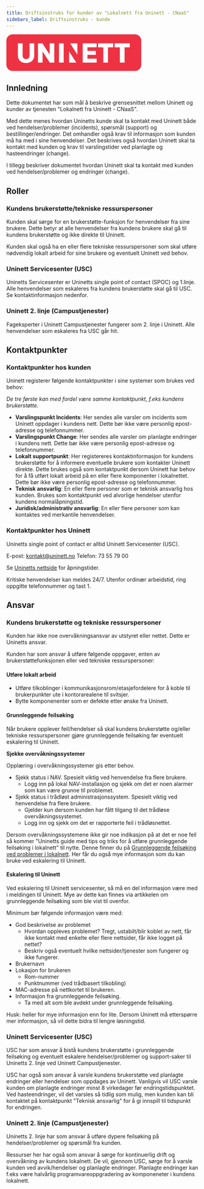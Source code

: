 ```yaml
---
title: Driftsinstruks for kunder av "Lokalnett fra Uninett - CNaaS"
sidebars_label: Driftsinstruks - kunde
---
```


![](/img/uninett_logo.svg)

## Innledning

Dette dokumentet har som mål å beskrive grensesnittet mellom Uninett og kunder av tjenesten "Lokalnett fra Uninett - CNaaS". 

Med dette menes hvordan Uninetts kunde skal ta kontakt med Uninett både ved hendelser/problemer (incidents), spørsmål (support) og bestillinger/endringer. Det omhandler også krav til informasjon som kunden må ha med i sine henvendelser. Det beskrives også hvordan Uninett skal ta kontakt med kunden og krav til varslingstider ved planlagte og hasteendringer (change). 

I tillegg beskriver dokumentet hvordan Uninett skal ta kontakt med kunden ved hendelser/problemer og endringer (change). 

## Roller

### Kundens brukerstøtte/tekniske ressurspersoner

Kunden skal sørge for en brukerstøtte-funksjon for henvendelser fra sine brukere. Dette betyr at alle henvendelser fra kundens brukere skal gå til kundens brukerstøtte og ikke direkte til Uninett. 

Kunden skal også ha en eller flere tekniske ressurspersoner som skal utføre nødvendig lokalt arbeid for sine brukere og eventuelt Uninett ved behov. 

### Uninett Servicesenter (USC)

Uninetts Servicesenter er Uninetts single point of contact (SPOC) og 1.linje. Alle henvendelser som eskaleres fra kundens brukerstøtte skal gå til USC. Se kontaktinformasjon nedenfor.  

### Uninett 2. linje (Campustjenester)

Fageksperter i Uninett Campustjenester fungerer som 2. linje i Uninett. Alle henvendelser som eskaleres fra USC går hit. 

## Kontaktpunkter

### Kontaktpunkter hos kunden

Uninett registerer følgende kontaktpunkter i sine systemer som brukes ved behov:

*De tre første kan med fordel være samme kontaktpunkt, f.eks kundens brukerstøtte.*

- **Varslingspunkt Incidents**: Her sendes alle varsler om incidents som Uninett oppdager i kundens nett. Dette bør ikke være personlig epost-adresse og telefonnummer. 
- **Varslingspunkt Change**: Her sendes alle varsler om planlagte endringer i kundens nett. Dette bør ikke være personlig epost-adresse og telefonnummer.  
- **Lokalt supportpunkt**: Her registereres kontaktinformasjon for kundens brukerstøtte for å informere eventuelle brukere som kontakter Uninett direkte. Dette brukes også som kontaktpunkt dersom Uninett har behov for å få utført lokalt arbeid på en eller flere komponenter i lokalnettet. Dette bør ikke være personlig epost-adresse og telefonnummer. 
- **Teknisk ansvarlig**: En eller flere personer som er teknisk ansvarlig hos kunden. Brukes som kontaktpunkt ved alvorlige hendelser utenfor kundens normalåpningstid. 
- **Juridisk/administrativ ansvarlig**: En eller flere personer som kan kontaktes ved merkantile henvendelser. 

### Kontaktpunkter hos Uninett

Uninetts single point of contact er alltid Uninett Servicesenter (USC).  

E-post: kontakt@uninett.no
Telefon: 73 55 79 00

Se [Uninetts nettside](https://www.uninett.no/uninetts-apningstider) for åpningstider. 

Kritiske henvendelser kan meldes 24/7. Utenfor ordinær arbeidstid, ring oppgitte telefonnummer og tast 1. 

## Ansvar

### Kundens brukerstøtte og tekniske ressurspersoner 

Kunden har ikke noe overvåkningsansvar av utstyret eller nettet. Dette er Uninetts ansvar. 

Kunden har som ansvar å utføre følgende oppgaver, enten av brukerstøttefunksjonen eller ved tekniske ressurspersoner:

#### Utføre lokalt arbeid 

- Utføre tilkoblinger i kommunikasjonsrom/etasjefordelere for å koble til brukerpunkter ute i kontorarealene til svitsjer. 
- Bytte komponenenter som er defekte etter ønske fra Uninett. 

#### Grunnleggende feilsøking

Når brukere opplever feil/hendelser så skal kundens brukerstøtte og/eller tekniske ressurspersoner gjøre grunnleggende feilsøking før eventuelt eskalering til Uninett. 

**Sjekke overvåkningssystemer**

Opplæring i overvåkningssystemer gis etter behov. 

- Sjekk status i NAV. Spesielt viktig ved henvendelse fra flere brukere.
  - Logg inn på lokal NAV-installasjon og sjekk om det er noen alarmer som kan være grunne til problemet. 
- Sjekk status i trådløst administrasjonssystem. Spesielt viktig ved henvendelse fra flere brukere.  
  - Gjelder kun dersom kunden har fått tilgang til det trådløse overvåkningssystemet.
  - Logg inn og sjekk om det er rapporterte feil i trådløsnettet.  

Dersom overvåkningssystemene ikke gir noe indikasjon på at det er noe feil så kommer "Uninetts guide med tips og triks for å utføre grunnleggende feilsøking i lokalnett" til nytte. Denne finner du på [Grunnleggende feilsøking ved problemer i lokalnett](grunnleggende-feilsok-lokalnett). Her får du også mye informasjon som du kan bruke ved eskalering til Uninett. 

#### Eskalering til Uninett

Ved eskalering til Uninett servicesenter, så må en del informasjon være med i meldingen til Uninett. Mye av dette kan finnes via artikkelen om grunnleggende feilsøking som ble vist til ovenfor. 

Minimum bør følgende informasjon være med:

- God beskrivelse av problemet
  - Hvordan oppleves problemet? Tregt, ustabilt/blir koblet av nett, får ikke kontakt med enkelte eller flere nettsider, får ikke logget på nettet?
  - Beskriv også eventuelt hvilke nettsider/tjenester som fungerer og ikke fungerer. 
- Brukernavn
- Lokasjon for brukeren 
  - Rom-nummer
  - Punktnummer (ved trådbasert tilkobling)
- MAC-adresse på nettkortet til brukeren.
- Informasjon fra grunnleggende feilsøking. 
  - Ta med alt som ble avdekt under grunnleggende feilsøking. 

Husk: heller for mye informasjon enn for lite. Dersom Uninett må etterspørre mer informasjon, så vil dette bidra til lengre løsningstid. 

### Uninett Servicesenter (USC)

USC har som ansvar å bistå kundens brukerstøtte i grunnleggende feilsøking og eventuelt eskalere hendelser/problemer og support-saker til Uninetts 2. linje ved Uninett Campustjenester. 

USC har også som ansvar å varsle kundens brukerstøtte ved planlagte endringer eller hendelser som oppdages av Uninett. Vanligvis vil USC varsle kunden om planlagte endringer minst 8 virkedager før endringstidspunktet. Ved hasteendringer, vil det varsles så tidlig som mulig, men kunden kan bli kontaktet på kontaktpunkt "Teknisk ansvarlig" for å gi innspill til tidspunkt for endringen. 

### Uninett 2. linje (Campustjenester)

Uninetts 2. linje har som ansvar å utføre dypere feilsøking på hendelser/problemer og spørsmål fra kunden. 

Ressurser her har også som ansvar å sørge for kontinuerlig drift og overvåkning av kundens lokalnett. De vil, gjennom USC, sørge for å varsle kunden ved avvik/hendelser og planlagte endringer. Planlagte endringer kan f.eks være halvårlig programvareoppgradering av komponeneter i kundens lokalnett. 

